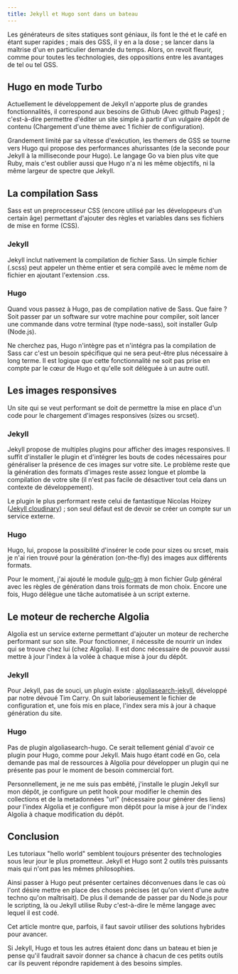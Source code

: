 ```yaml
---
title: Jekyll et Hugo sont dans un bateau
---
```


Les générateurs de sites statiques sont géniaux, ils font le thé et le café en étant super rapides ; mais des GSS, il y en a la dose ; se lancer dans la maîtrise d'un en particulier demande du temps. Alors, on revoit fleurir, comme pour toutes les technologies, des oppositions entre les avantages de tel ou tel GSS.

## Hugo en mode Turbo

Actuellement le développement de Jekyll n'apporte plus de grandes fonctionnalités, il correspond aux besoins de Github (Avec github Pages) ; c'est-à-dire permettre d'éditer un site simple à partir d'un vulgaire dépôt de contenu (Chargement d'une thème avec 1 fichier de configuration).

Grandement limité par sa vitesse d'exécution, les themers de GSS se tourne vers Hugo qui propose des performances ahurissantes (de la seconde pour Jekyll à la milliseconde pour Hugo). Le langage Go va bien plus vite que Ruby, mais c'est oublier aussi que Hugo n'a ni les même objectifs, ni la même largeur de spectre que Jekyll.

## La compilation Sass

Sass est un preprocesseur CSS (encore utilisé par les développeurs d'un certain âge) permettant d'ajouter des règles et variables dans ses fichiers de mise en forme (CSS).

### Jekyll
Jekyll inclut nativement la compilation de fichier Sass. Un simple fichier (.scss) peut appeler un thème entier et sera compilé avec le même nom de fichier en ajoutant l'extension .css.

### Hugo
Quand vous passez à Hugo, pas de compilation native de Sass. Que faire ? Soit passer par un software sur votre machine pour compiler, soit lancer une commande dans votre terminal (type node-sass), soit installer Gulp (Node.js).

Ne cherchez pas, Hugo n'intègre pas et n'intégra pas la compilation de Sass car c'est un besoin spécifique qui ne sera peut-être plus nécessaire à long terme. Il est logique que cette fonctionnalité ne soit pas prise en compte par le cœur de Hugo et qu'elle soit déléguée à un autre outil.

## Les images responsives

Un site qui se veut performant se doit de permettre la mise en place d'un code pour le chargement d'images responsives (sizes ou srcset).

### Jekyll
Jekyll propose de multiples plugins pour afficher des images responsives. Il suffit d'installer le plugin et d'intégrer les bouts de codes nécessaires pour généraliser la présence de ces images sur votre site. Le problème reste que la génération des formats d'images reste assez longue et plombe la compilation de votre site (il n'est pas facile de désactiver tout cela dans un contexte de développement).

Le plugin le plus performant reste celui de fantastique Nicolas Hoizey ([Jekyll cloudinary](https://nhoizey.github.io/jekyll-cloudinary/)) ; son seul défaut est de devoir se créer un compte sur un service externe.

### Hugo
Hugo, lui, propose la possibilité d'insérer le code pour sizes ou srcset, mais je n'ai rien trouvé pour la génération (on-the-fly) des images aux différents formats. 

Pour le moment, j'ai ajouté le module [gulp-gm](https://www.npmjs.com/package/gulp-gm) à mon fichier Gulp général avec les règles de génération dans trois formats de mon choix. Encore une fois, Hugo délègue une tâche automatisée à un script externe.

## Le moteur de recherche Algolia

Algolia est un service externe permettant d'ajouter un moteur de recherche performant sur son site. Pour fonctionner, il nécessite de nourrir un index qui se trouve chez lui (chez Algolia). Il est donc nécessaire de pouvoir aussi mettre à jour l'index à la volée à chaque mise à jour du dépôt.

### Jekyll
Pour Jekyll, pas de souci, un plugin existe : [algoliasearch-jekyll](https://github.com/algolia/algoliasearch-jekyll), développé par notre dévoué Tim Carry. On suit laborieusement le fichier de configuration et, une fois mis en place, l'index sera mis à jour à chaque génération du site.

### Hugo
Pas de plugin algoliasearch-hugo. Ce serait tellement génial d'avoir ce plugin pour Hugo, comme pour Jekyll. Mais hugo étant codé en Go, cela demande pas mal de ressources à Algolia pour développer un plugin qui ne présente pas pour le moment de besoin commercial fort.

Personnellement, je ne me suis pas embêté, j'installe le plugin Jekyll sur mon dépôt, je configure un petit hook pour modifier le chemin des collections et de la metadonnées "url" (nécessaire pour générer des liens) pour l'index Algolia et je configure mon dépôt pour la mise à jour de l'index Algolia à chaque modification du dépôt.

## Conclusion
Les tutoriaux "hello world" semblent toujours présenter des technologies sous leur jour le plus prometteur. Jekyll et Hugo sont 2 outils très puissants mais qui n'ont pas les mêmes philosophies.

Ainsi passer à Hugo peut présenter certaines déconvenues dans le cas où l'ont désire mettre en place des choses précises (et qu'on vient d'une autre techno qu'on maîtrisait). De plus il demande de passer par du Node.js pour le scripting, là ou Jekyll utilise Ruby c'est-à-dire le même langage avec lequel il est codé.

Cet article montre que, parfois, il faut savoir utiliser des solutions hybrides pour avancer.

Si Jekyll, Hugo et tous les autres étaient donc dans un bateau et bien je pense qu'il faudrait savoir donner sa chance à chacun de ces petits outils car ils peuvent répondre rapidement à des besoins simples.